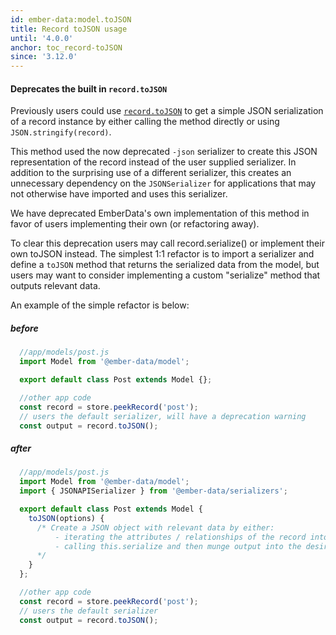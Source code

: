 ```yaml
---
id: ember-data:model.toJSON
title: Record toJSON usage
until: '4.0.0'
anchor: toc_record-toJSON
since: '3.12.0'
---
```

#### Deprecates the built in `record.toJSON`
Previously users could use [`record.toJSON`](https://github.com/emberjs/data/blob/1be481a4924b2b4316c1cc151a58328c88903dcd/packages/store/addon/-private/system/model/model.js#L620) to get a simple JSON serialization of a record instance by either calling the method directly or using `JSON.stringify(record)`.

This method used the now deprecated `-json` serializer to create this JSON representation of the record instead of the user supplied serializer. In addition to the surprising use of a different serializer, this creates an unnecessary dependency on the `JSONSerializer` for applications that may not otherwise have imported and uses this serializer.

We have deprecated EmberData's own implementation of this method in favor of users implementing their own (or refactoring away).

To clear this deprecation users may call record.serialize() or implement their own toJSON instead. The simplest 1:1 refactor is to import a serializer and define a `toJSON` method that returns the serialized data from the model, but users may want to consider implementing a custom "serialize" method that outputs relevant data.

An example of the simple refactor is below:
##### before

```js
  //app/models/post.js
  import Model from '@ember-data/model';

  export default class Post extends Model {};

  //other app code
  const record = store.peekRecord('post');
  // users the default serializer, will have a deprecation warning
  const output = record.toJSON();
```

##### after
```js
  //app/models/post.js
  import Model from '@ember-data/model';
  import { JSONAPISerializer } from '@ember-data/serializers';

  export default class Post extends Model {
    toJSON(options) {
      /* Create a JSON object with relevant data by either:
          - iterating the attributes / relationships of the record into a POJO
          - calling this.serialize and then munge output into the desired shape
      */
    }
  };

  //other app code
  const record = store.peekRecord('post');
  // users the default serializer
  const output = record.toJSON();
```
